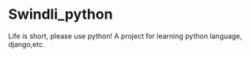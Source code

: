 # Swindli_python
Life is short, please use python!
A project for learning python language, django,etc.

